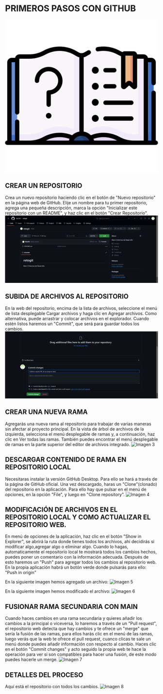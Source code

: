 # PRIMEROS PASOS CON GITHUB
![Imagen de Portada](CarpetaGit/0.Edicion.png)
## CREAR UN REPOSITORIO
Crea un nuevo repositorio haciendo clic en el botón de "Nuevo repositorio" en la página web de GitHub.
Elije un nombre para tu primer repositorio, agrega una pequeña descripción, marca la opción "Inicializar este repositorio con un README", y haz clic en el botón "Crear Repositorio".
![Imagen 1](CarpetaGit/1.Crear_repositorio.png)
## SUBIDA DE ARCHIVOS AL REPOSITORIO
En la web del repositorio, encima de la lista de archivos, seleccione el menú de lista desplegable Cargar archivos y haga clic en Agregar archivos. Como alternativa, puede arrastrar y colocar archivos en el explorador. Cuando estén listos haremos un "Commit", que será para guardar todos los cambios.
![Imagen 2](CarpetaGit/2.Subida_de_archivos.png)
## CREAR UNA NUEVA RAMA
Agregarás una nueva rama al repositorio para trabajar de varias maneras sin afectar al proyecto principal.
En la vista de árbol de archivos de la izquierda, selecciona el menú desplegable de ramas y, a continuación, haz clic en Ver todas las ramas. También puedes encontrar el menú desplegable de ramas en la parte superior del editor de archivos integrado.
![Imagen 3](CarpetaGit/3.Nueva_rama)
## DESCARGAR CONTENIDO DE RAMA EN REPOSITORIO LOCAL
Necesitaras instalar la versión GitHub Desktop. Para ello se hará a través de la página de GitHub oficial.
Una vez descargado, haras un "Clone"(clonado) del repositorio en la aplicación. Para ello hay que pulsar en el menú de opciones, en la opción "File", y luego en "Clone repository".
![Imagen 4](CarpetaGit/4.Clonado_en_local)
## MODIFICACIÓN DE ARCHIVOS EN EL REPOSITORIO LOCAL Y COMO ACTUALIZAR EL REPOSITORIO WEB.
En menú de opciones de la aplicación, haz clic en el botón "Show in Explorer", se abrirá la ruta donde tienes todos los archivos, ahí decidirás si modificar algo,agregar algo o eliminar algo.
Cuando lo hagas, automaticamente el repositorio local te mostrará todos los cambios hechos, puedes poner un comentario con la información adecuada. Después de esto haremos un "Push" para agregar todos los cambios al repositorio web.
En la propia aplicación habrá un botón verde donde pulsarás para ello: "Push in origin"

En la siguiente imagen hemos agregado un archivo:
![Imagen 5](CarpetaGit/5.Info_sobre_cambios)

En la siguiente imagen hemos modificado el archivo:
![Imagen 6](CarpetaGit/6.Info_sobre_cambios)

## FUSIONAR RAMA SECUNDARIA CON MAIN
Cuando haces cambios en una rama secundaria y quieres añadir los cambios a la principal o viceversa, lo haremos a través de un "Pull request", el repositorio web detecta que hay cambios y te ofrece un "merge" que sería la fusión de las ramas, para ellos harás clic en el menú de las ramas, luego verás que la web te ofrece el pull request, cuanco clicas te sale un menú donde puedes añadir información con respecto al cambio. Haces clic en el botón "Commit changes" y acto seguido la propia web te hace la operación para ver si son compatibles para hacer una fusión, de este modo puedes hacerle un merge.
![Imagen 7](CarpetaGit/7.Fusión_de_ambas_ramas)

## DETALLES DEL PROCESO
Aquí está el repositorio con todos los cambios.
![Imagen 8](CarpetaGit/8.Detallesdelproceso)


